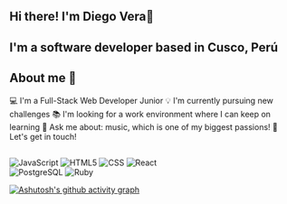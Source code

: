 ## Hi there! I'm Diego Vera👋
<h2>I'm a software developer based in Cusco, Perú</h2>

## About me 🚀
  💻 I'm a Full-Stack Web Developer Junior
  💡 I'm currently pursuing new challenges
  📚 I'm looking for a work environment where I can keep on learning
  💬 Ask me about: music, which is one of my biggest passions! 
  📲 Let's get in touch!

## 
![JavaScript](https://img.shields.io/badge/-JavaScript-333333?style=flat&logo=javascript)
![HTML5](https://img.shields.io/badge/-HTML5-333333?style=flat&logo=HTML5)
![CSS](https://img.shields.io/badge/-CSS-333333?style=flat&logo=CSS3&logoColor=1572B6)
![React](https://img.shields.io/badge/-React-333333?style=flat&logo=react)
</br>
![PostgreSQL](https://img.shields.io/badge/-PostgreSQL-333333?style=flat&logo=postgresql)
![Ruby](https://img.shields.io/badge/-Ruby-333333?style=flat&logo=ruby)

[![Ashutosh's github activity graph](https://github-readme-activity-graph.vercel.app/graph?username=DiegoAlejandroVera&bg_color=000000&color=806a80&line=404f5b&point=105294&area=true&hide_border=true)](https://github.com/ashutosh00710/github-readme-activity-graph)
